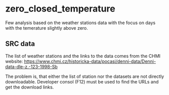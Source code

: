 # zero_closed_temperature
Few analysis based on the weather stations data with the focus on days with the temerature slightly above zero.

## SRC data
The list of weather stations and the links to the data comes from the CHMI website:
https://www.chmi.cz/historicka-data/pocasi/denni-data/Denni-data-dle-z.-123-1998-Sb

The problem is, that either the list of station nor the datasets are not directly downloadable. Developer consol (F12) must be used to find the URLs and get the download links.


